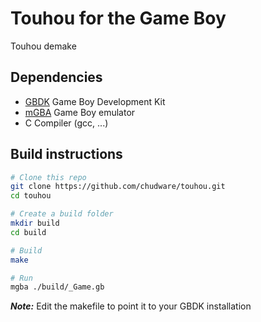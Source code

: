 # Touhou for the Game Boy

Touhou demake

## Dependencies

- [GBDK][GBDK] Game Boy Development Kit
- [mGBA][mGBA] Game Boy emulator
- C Compiler (gcc, ...)

## Build instructions

```sh
# Clone this repo
git clone https://github.com/chudware/touhou.git
cd touhou

# Create a build folder
mkdir build
cd build

# Build
make

# Run
mgba ./build/_Game.gb
```

***Note:*** Edit the makefile to point it to your GBDK installation

[GBDK]: https://github.com/gbdk-2020/gbdk-2020
[mGBA]: https://mgba.io/
[Git]: https://git-scm.com